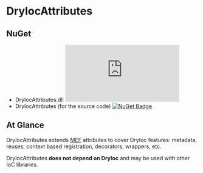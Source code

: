 # DryIocAttributes

## NuGet

- DryIocAttributes.dll [![NuGet Badge](https://buildstats.info/nuget/DryIocAttributes.dll)](https://www.nuget.org/packages/DryIocAttributes.dll)
- DryIocAttributes (for the source code) [![NuGet Badge](https://buildstats.info/nuget/DryIocAttributes)](https://www.nuget.org/packages/DryIocAttributes)


## At Glance

DryIocAttributes extends [MEF](http://msdn.microsoft.com/en-us/library/ee155691(v=vs.110).aspx) attributes to cover DryIoc features: 
metadata, reuses, context based registration, decorators, wrappers, etc.

DryIocAttributes __does not depend on DryIoc__ and may be used with other IoC libraries.